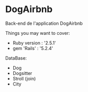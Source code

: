 # DogAirbnb


Back-end de l'application DogAirbnb 

Things you may want to cover:

* Ruby version : '2.5.1'
* gem 'Rails' : '5.2.4'

DataBase: 

* Dog 
* Dogsitter
* Stroll (join)
* City 
